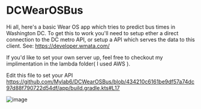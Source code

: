 # DCWearOSBus
Hi all, here's a basic Wear OS app which tries to predict bus times in Washington DC. To get this to work you'll need to setup ether a direct connection to the DC metro API, or setup a API which serves the data to this client.
See:
https://developer.wmata.com/

If you'd like to set your own server up, feel free to checkout my implimentation in the lambda folder( I used AWS ). 

Edit this file to set your API 
https://github.com/Mylab6/DCWearOSBus/blob/434210c6161be9df57a74dc97d88f790722d54df/app/build.gradle.kts#L17

![image](https://github.com/Mylab6/DCWearOSBus/assets/5963586/b2e80ed2-5417-4602-9632-0474b9e83f03)
